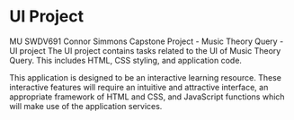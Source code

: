 # UI Project
MU SWDV691 Connor Simmons Capstone Project - Music Theory Query - UI project
The UI project contains tasks related to the UI of Music Theory Query. This includes HTML, CSS styling, and application code.

This application is designed to be an interactive learning resource. These interactive features will require an intuitive and attractive interface, an appropriate framework of HTML and CSS, and JavaScript functions which will make use of the application services.
